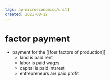 ```yaml
---
tags: ap-microeconomics/unit1 
created: 2021-08-12
---
```


# factor payment

- payment for the [[four factors of production]]
	- land is paid rent
	- labor is paid wages
	- capital is paid interest
	- entrepreneurs are paid profit 
